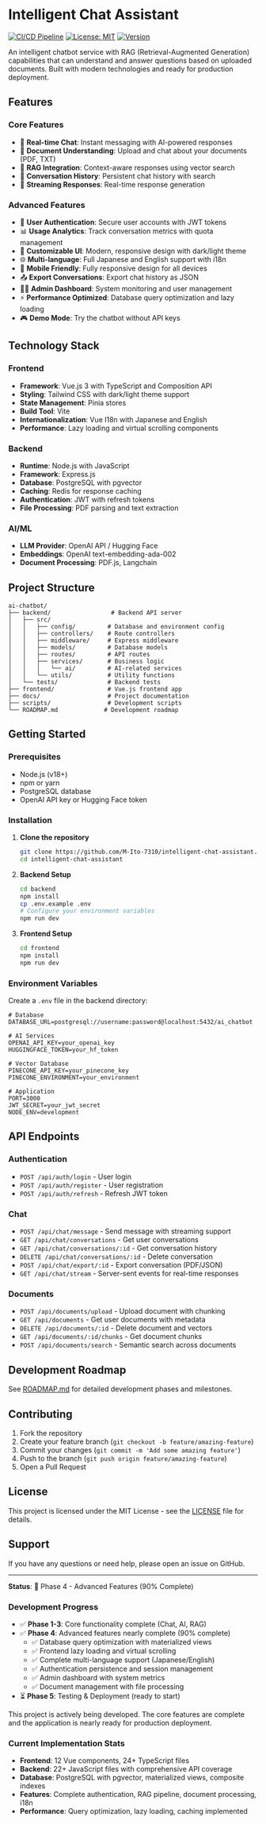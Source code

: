 # Intelligent Chat Assistant

[![CI/CD Pipeline](https://github.com/M-Ito-7310/intelligent-chat-assistant/actions/workflows/ci.yml/badge.svg)](https://github.com/M-Ito-7310/intelligent-chat-assistant/actions/workflows/ci.yml)
[![License: MIT](https://img.shields.io/badge/License-MIT-yellow.svg)](https://opensource.org/licenses/MIT)
[![Version](https://img.shields.io/badge/version-0.9.0-blue.svg)](https://github.com/M-Ito-7310/intelligent-chat-assistant/releases)

An intelligent chatbot service with RAG (Retrieval-Augmented Generation) capabilities that can understand and answer questions based on uploaded documents. Built with modern technologies and ready for production deployment.

## Features

### Core Features
- 💬 **Real-time Chat**: Instant messaging with AI-powered responses
- 📄 **Document Understanding**: Upload and chat about your documents (PDF, TXT)
- 🧠 **RAG Integration**: Context-aware responses using vector search
- 💾 **Conversation History**: Persistent chat history with search
- 🚀 **Streaming Responses**: Real-time response generation

### Advanced Features
- 🔐 **User Authentication**: Secure user accounts with JWT tokens
- 📊 **Usage Analytics**: Track conversation metrics with quota management
- 🎨 **Customizable UI**: Modern, responsive design with dark/light theme
- 🌐 **Multi-language**: Full Japanese and English support with i18n
- 📱 **Mobile Friendly**: Fully responsive design for all devices
- 📤 **Export Conversations**: Export chat history as JSON
- 👨‍💼 **Admin Dashboard**: System monitoring and user management
- ⚡ **Performance Optimized**: Database query optimization and lazy loading
- 🎮 **Demo Mode**: Try the chatbot without API keys

## Technology Stack

### Frontend
- **Framework**: Vue.js 3 with TypeScript and Composition API
- **Styling**: Tailwind CSS with dark/light theme support
- **State Management**: Pinia stores
- **Build Tool**: Vite
- **Internationalization**: Vue I18n with Japanese and English
- **Performance**: Lazy loading and virtual scrolling components

### Backend
- **Runtime**: Node.js with JavaScript
- **Framework**: Express.js
- **Database**: PostgreSQL with pgvector
- **Caching**: Redis for response caching
- **Authentication**: JWT with refresh tokens
- **File Processing**: PDF parsing and text extraction

### AI/ML
- **LLM Provider**: OpenAI API / Hugging Face
- **Embeddings**: OpenAI text-embedding-ada-002
- **Document Processing**: PDF.js, Langchain

## Project Structure

```
ai-chatbot/
├── backend/                 # Backend API server
│   ├── src/
│   │   ├── config/         # Database and environment config
│   │   ├── controllers/    # Route controllers
│   │   ├── middleware/     # Express middleware
│   │   ├── models/         # Database models
│   │   ├── routes/         # API routes
│   │   ├── services/       # Business logic
│   │   │   └── ai/         # AI-related services
│   │   └── utils/          # Utility functions
│   └── tests/              # Backend tests
├── frontend/               # Vue.js frontend app
├── docs/                   # Project documentation
├── scripts/                # Development scripts
└── ROADMAP.md             # Development roadmap
```

## Getting Started

### Prerequisites
- Node.js (v18+)
- npm or yarn
- PostgreSQL database
- OpenAI API key or Hugging Face token

### Installation

1. **Clone the repository**
   ```bash
   git clone https://github.com/M-Ito-7310/intelligent-chat-assistant.git
   cd intelligent-chat-assistant
   ```

2. **Backend Setup**
   ```bash
   cd backend
   npm install
   cp .env.example .env
   # Configure your environment variables
   npm run dev
   ```

3. **Frontend Setup**
   ```bash
   cd frontend
   npm install
   npm run dev
   ```

### Environment Variables

Create a `.env` file in the backend directory:

```env
# Database
DATABASE_URL=postgresql://username:password@localhost:5432/ai_chatbot

# AI Services
OPENAI_API_KEY=your_openai_key
HUGGINGFACE_TOKEN=your_hf_token

# Vector Database
PINECONE_API_KEY=your_pinecone_key
PINECONE_ENVIRONMENT=your_environment

# Application
PORT=3000
JWT_SECRET=your_jwt_secret
NODE_ENV=development
```

## API Endpoints

### Authentication
- `POST /api/auth/login` - User login
- `POST /api/auth/register` - User registration
- `POST /api/auth/refresh` - Refresh JWT token

### Chat
- `POST /api/chat/message` - Send message with streaming support
- `GET /api/chat/conversations` - Get user conversations
- `GET /api/chat/conversations/:id` - Get conversation history
- `DELETE /api/chat/conversations/:id` - Delete conversation
- `POST /api/chat/export/:id` - Export conversation (PDF/JSON)
- `GET /api/chat/stream` - Server-sent events for real-time responses

### Documents
- `POST /api/documents/upload` - Upload document with chunking
- `GET /api/documents` - Get user documents with metadata
- `DELETE /api/documents/:id` - Delete document and vectors
- `GET /api/documents/:id/chunks` - Get document chunks
- `POST /api/documents/search` - Semantic search across documents

## Development Roadmap

See [ROADMAP.md](./ROADMAP.md) for detailed development phases and milestones.

## Contributing

1. Fork the repository
2. Create your feature branch (`git checkout -b feature/amazing-feature`)
3. Commit your changes (`git commit -m 'Add some amazing feature'`)
4. Push to the branch (`git push origin feature/amazing-feature`)
5. Open a Pull Request

## License

This project is licensed under the MIT License - see the [LICENSE](LICENSE) file for details.

## Support

If you have any questions or need help, please open an issue on GitHub.

---

**Status**: 🚀 Phase 4 - Advanced Features (90% Complete)

### Development Progress
- ✅ **Phase 1-3**: Core functionality complete (Chat, AI, RAG)
- ✅ **Phase 4**: Advanced features nearly complete (90% complete)
  - ✅ Database query optimization with materialized views
  - ✅ Frontend lazy loading and virtual scrolling
  - ✅ Complete multi-language support (Japanese/English)
  - ✅ Authentication persistence and session management
  - ✅ Admin dashboard with system metrics
  - ✅ Document management with file processing
- ⏳ **Phase 5**: Testing & Deployment (ready to start)

This project is actively being developed. The core features are complete and the application is nearly ready for production deployment.

### Current Implementation Stats
- **Frontend**: 12 Vue components, 24+ TypeScript files
- **Backend**: 22+ JavaScript files with comprehensive API coverage
- **Database**: PostgreSQL with pgvector, materialized views, composite indexes
- **Features**: Complete authentication, RAG pipeline, document processing, i18n
- **Performance**: Query optimization, lazy loading, caching implemented